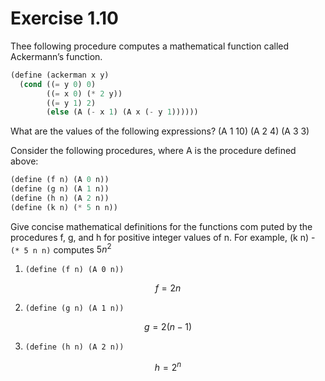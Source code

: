 # Exercise 1.10
Thee following procedure computes a mathematical function called Ackermann’s function.

```scheme
(define (ackerman x y)
  (cond ((= y 0) 0)
        ((= x 0) (* 2 y))
        ((= y 1) 2)
        (else (A (- x 1) (A x (- y 1))))))
```

What are the values of the following expressions?
(A 1 10)
(A 2 4)
(A 3 3)

Consider the following procedures, where A is the procedure defined above:

```scheme
(define (f n) (A 0 n))
(define (g n) (A 1 n))
(define (h n) (A 2 n))
(define (k n) (* 5 n n))
```
Give concise mathematical definitions for the functions com puted by the procedures f, g, and h for positive integer values of n. For example, (k n) - `(* 5 n n)` computes $5n^2$

1. `(define (f n) (A 0 n))`

$$f = 2n$$

2. `(define (g n) (A 1 n))`

$$g = 2(n-1)$$


3. `(define (h n) (A 2 n))`

$$h = 2^n$$







